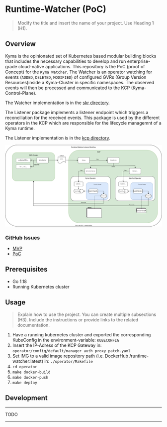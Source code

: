 
# Runtime-Watcher (PoC)

> Modify the title and insert the name of your project. Use Heading 1 (H1).

## Overview

Kyma is the opinionated set of Kubernetes based modular building blocks that includes the necessary capabilities to develop and run enterprise-grade cloud-native applications. This repository is the PoC (proof of Concept) for the `Kyma Watcher`. The Watcher is an operator watching for events (`ADDED`, `DELETED`, `MODIFIED`) of configured GVRs (Group Version Resources)inside a Kyma-Cluster in specific namespaces. The observed events will then be processed and communicated to the KCP (Kyma-Control-Plane).

The Watcher implementation is in the [skr directory](./skr).

The Listener package implements a listener endpoint which triggers a reconciliation for the received events. This package is used by the different operators in the KCP which are responsible for the lifecycle managemnt of a Kyma runtime.

The Listener implementation is in the [kcp directory](./kcp).


![](./docs/assets/watcher_workflow_network_arc.svg)

### GitHub Issues
- [MVP](https://github.com/kyma-project/lifecycle-manager/issues/33)
- [PoC](https://github.com/kyma-project/lifecycle-manager/issues/10)
## Prerequisites

- Go 1.18
- Running Kubernetes cluster



## Usage

> Explain how to use the project. You can create multiple subsections (H3). Include the instructions or provide links to the related documentation.
1. Have a running kubernetes cluster and exported the corresponding KubeConfig in the environment-variable: `KUBECONFIG`
2. Insert the IP-Adress of the KCP Gateway in: `operator/config/default/manager_auth_proxy_patch.yaml`
3. Set IMG to a valid image repository path (i.e. DockerHub <username>/runtime-watcher:latest) in: `./operator/Makefile`
4. `cd operator`
5.  `make docker-build`
6.  `make docker-push`
7.  `make deploy`

## Development

---
TODO

---
